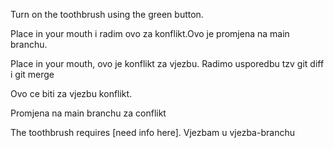 Turn on the toothbrush using the green button. 

Place in your mouth i radim ovo za konflikt.Ovo je promjena na main branchu.

Place in your mouth, ovo je konflikt za vjezbu. Radimo usporedbu tzv git diff i git merge

Ovo ce biti za vjezbu konflikt.

Promjena na main branchu za conflikt

The toothbrush requires [need info here]. Vjezbam u vjezba-branchu